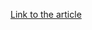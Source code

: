 [Link to the article](https://cloud.google.com/blog/topics/threat-intelligence/apt41-arisen-from-dust/)
